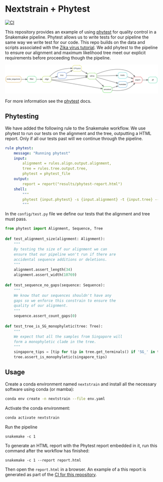 # Nextstrain + Phytest

[![CI](https://github.com/phytest-devs/phytest-nextstrain-example/actions/workflows/CI.yaml/badge.svg)](https://phytest-devs.github.io/phytest-nextstrain-example/)

This repository provides an example of using [phytest](https://github.com/phytest-devs/phytest) for quality control in a Snakemake pipeline. Phytest allows us to write tests for our pipeline the same way we write test for our code. This repo builds on the data and scripts associated with the [Zika virus tutorial](https://nextstrain.org/docs/getting-started/zika-tutorial). We add phytest to the pipeline to ensure our alignment and maximum likelihood tree meet our explicit requirements before proceeding though the pipeline.

![](dag.svg)

For more information see the [phytest](https://github.com/phytest-devs/phytest) docs.

## Phytesting

We have added the following rule to the Snakemake workflow. We use phytest to run our tests on the alignment and the tree, outputting a HTML report. Only if all our tests past will we continue through the pipeline. 

```yml
rule phytest:
    message: "Running phytest"
    input:
        alignment = rules.align.output.alignment,
        tree = rules.tree.output.tree,
        phytest = phytest_file
    output:
        report = report("results/phytest-report.html")
    shell:
        """
        phytest {input.phytest} -s {input.alignment} -t {input.tree} --report {output.report}
        """
```

In the `config/test.py` file we define our tests that the alignment and tree must pass. 

```python
from phytest import Alignment, Sequence, Tree

def test_alignment_size(alignment: Alignment):
    """
    By testing the size of our alignment we can 
    ensure that our pipeline won't run if there are 
    accidental sequence additions or deletions.
    """
    alignment.assert_length(34)
    alignment.assert_width(10769)

def test_sequence_no_gaps(sequence: Sequence):
    """
    We know that our sequences shouldn't have any
    gaps so we enforce this constrain to ensure the 
    quality of our alignment.
    """
    sequence.assert_count_gaps(0)

def test_tree_is_SG_monophyletic(tree: Tree):
    """
    We expect that all the samples from Singapore will 
    form a monophyletic clade in the tree.
    """
    singapore_tips = [tip for tip in tree.get_terminals() if 'SG_' in tip.name]
    tree.assert_is_monophyletic(singapore_tips)

```


## Usage 

Create a conda environment named `nextstrain` and install all the necessary software using conda (or mamba):

```bash
conda env create -n nextstrain --file env.yaml
```

Activate the conda environment:

```bash
conda activate nextstrain
```

Run the pipeline 

```
snakemake -c 1 
```

To generate an HTML report with the Phytest report embedded in it, run this command after the workflow has finished:

```
snakemake -c 1 --report report.html
```

Then open the `report.html` in a browser. An example of a this report is generated as part of the [CI for this repository](https://phytest-devs.github.io/phytest-nextstrain-example/).
